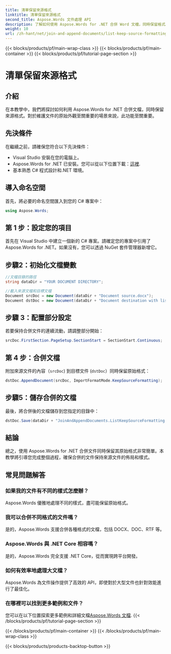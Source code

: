 ```yaml
---
title: 清單保留來源格式
linktitle: 清單保留來源格式
second_title: Aspose.Words 文件處理 API
description: 了解如何使用 Aspose.Words for .NET 合併 Word 文檔，同時保留格式。本教學提供無縫文件合併的逐步指導。
weight: 10
url: /zh-hant/net/join-and-append-documents/list-keep-source-formatting/
---
```


{{< blocks/products/pf/main-wrap-class >}}
{{< blocks/products/pf/main-container >}}
{{< blocks/products/pf/tutorial-page-section >}}

# 清單保留來源格式

## 介紹

在本教學中，我們將探討如何利用 Aspose.Words for .NET 合併文檔，同時保留來源格式。對於維護文件的原始外觀至關重要的場景來說，此功能至關重要。

## 先決條件

在繼續之前，請確保您符合以下先決條件：

- Visual Studio 安裝在您的電腦上。
-  Aspose.Words for .NET 已安裝。您可以從以下位置下載：[這裡](https://releases.aspose.com/words/net/).
- 基本熟悉 C# 程式設計和.NET 環境。

## 導入命名空間

首先，將必要的命名空間匯入到您的 C# 專案中：

```csharp
using Aspose.Words;
```

## 第 1 步：設定您的項目

首先在 Visual Studio 中建立一個新的 C# 專案。請確定您的專案中引用了 Aspose.Words for .NET。如果沒有，您可以透過 NuGet 套件管理器新增它。

## 步驟2：初始化文檔變數

```csharp
//文檔目錄的路徑
string dataDir = "YOUR DOCUMENT DIRECTORY";

//載入來源文檔和目標文檔
Document srcDoc = new Document(dataDir + "Document source.docx");
Document dstDoc = new Document(dataDir + "Document destination with list.docx");
```

## 步驟 3：配置部分設定

若要保持合併文件的連續流動，請調整部分開始：

```csharp
srcDoc.FirstSection.PageSetup.SectionStart = SectionStart.Continuous;
```

## 第 4 步：合併文檔

附加來源文件的內容（`srcDoc`) 到目標文件 (`dstDoc`）同時保留原始格式：

```csharp
dstDoc.AppendDocument(srcDoc, ImportFormatMode.KeepSourceFormatting);
```

## 步驟5：儲存合併的文檔

最後，將合併後的文檔儲存到您指定的目錄中：

```csharp
dstDoc.Save(dataDir + "JoinAndAppendDocuments.ListKeepSourceFormatting.docx");
```

## 結論

總之，使用 Aspose.Words for .NET 合併文件同時保留其原始格式非常簡單。本教學將引導您完成整個過程，確保合併的文件保持來源文件的佈局和樣式。

## 常見問題解答

### 如果我的文件有不同的樣式怎麼辦？
Aspose.Words 優雅地處理不同的樣式，盡可能保留原始格式。

### 我可以合併不同格式的文件嗎？
是的，Aspose.Words 支援合併各種格式的文檔，包括 DOCX、DOC、RTF 等。

### Aspose.Words 與 .NET Core 相容嗎？
是的，Aspose.Words 完全支援 .NET Core，從而實現跨平台開發。

### 如何有效率地處理大文檔？
Aspose.Words 為文件操作提供了高效的 API，即使對於大型文件也針對效能進行了最佳化。

### 在哪裡可以找到更多範例和文件？
您可以在以下位置探索更多範例和詳細文檔[Aspose.Words 文檔](https://reference.aspose.com/words/net/).
{{< /blocks/products/pf/tutorial-page-section >}}

{{< /blocks/products/pf/main-container >}}
{{< /blocks/products/pf/main-wrap-class >}}

{{< blocks/products/products-backtop-button >}}
